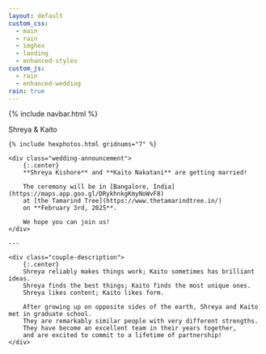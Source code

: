 ```yaml
---
layout: default
custom_css:
  - main
  - rain
  - imghex
  - landing
  - enhanced-styles
custom_js:
  - rain
  - enhanced-wedding
rain: true
---
```


{% include navbar.html %}

<div class="main-content-enhanced">
    <div class="main-title">
        <span class="varsha">Shreya</span> <span class="oli">&</span> <span class="varsha">Kaito</span>
    </div>
    
    {% include hexphotos.html gridnums="7" %}
    
    <div class="wedding-announcement">
        {:.center}
        **Shreya Kishore** and **Kaito Nakatani** are getting married!
        
        The ceremony will be in [Bangalore, India](https://maps.app.goo.gl/DRykhnkgKmyNoWvF8)
        at [the Tamarind Tree](https://www.thetamarindtree.in/)
        on **February 3rd, 2025**.
        
        We hope you can join us!
    </div>
    
    ---
    
    <div class="couple-description">
        {:.center}
        Shreya reliably makes things work; Kaito sometimes has brilliant ideas.
        Shreya finds the best things; Kaito finds the most unique ones.
        Shreya likes content; Kaito likes form.
        
        After growing up on opposite sides of the earth, Shreya and Kaito met in graduate school.
        They are remarkably similar people with very different strengths.
        They have become an excellent team in their years together,
        and are excited to commit to a lifetime of partnership!
    </div>
</div>
